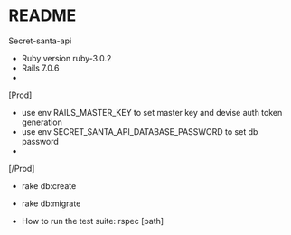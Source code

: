 # README

Secret-santa-api 

* Ruby version ruby-3.0.2
* Rails 7.0.6
* 
[Prod]
* use env RAILS_MASTER_KEY to set  master key and devise auth token generation
* use env SECRET_SANTA_API_DATABASE_PASSWORD to set  db password
* 
[/Prod]
* rake db:create

* rake db:migrate

* How to run the test suite:
    rspec [path]



